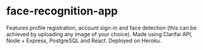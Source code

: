 # face-recognition-app
Features profile registration, account sign-in and face detection (this can be achieved by uploading any image of your choice). Made using Clarifai API, Node + Express, PostgreSQL and React. Deployed on Heroku. 
